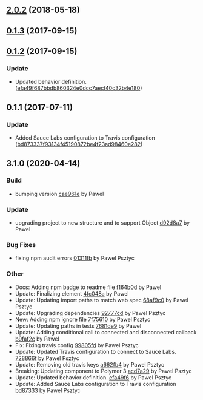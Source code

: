 <a name="2.0.2"></a>
## [2.0.2](https://github.com/advanced-rest-client/events-target-behavior/compare/2.0.0...2.0.2) (2018-05-18)




<a name="0.1.3"></a>
## [0.1.3](https://github.com/advanced-rest-client/events-target-behavior/compare/0.1.2...0.1.3) (2017-09-15)




<a name="0.1.2"></a>
## [0.1.2](https://github.com/advanced-rest-client/events-target-behavior/compare/0.1.1...0.1.2) (2017-09-15)


### Update

* Updated behavior definition. ([efa49f687bbdb860324e0dcc7aecf40c32b4e180](https://github.com/advanced-rest-client/events-target-behavior/commit/efa49f687bbdb860324e0dcc7aecf40c32b4e180))



<a name="0.1.1"></a>
## 0.1.1 (2017-07-11)


### Update

* Added Sauce Labs configuration to  Travis configuration ([bd873337f93134f45190872be4f23ad98460e282](https://github.com/advanced-rest-client/events-target-behavior/commit/bd873337f93134f45190872be4f23ad98460e282))



<a name="3.1.0"></a>
## 3.1.0 (2020-04-14)

### Build

* bumping version [cae961e](https://github.com/advanced-rest-client/events-target-mixin/commit/cae961e8eb49234dffa4f3506efba0c82d21473e) by Pawel


### Update

* upgrading project to new structure and to support Object [d92d8a7](https://github.com/advanced-rest-client/events-target-mixin/commit/d92d8a7a3a0951bd573c32af0fdb49e5b71279d9) by Pawel


### Bug Fixes

* fixing npm audit errors [01311fb](https://github.com/advanced-rest-client/events-target-mixin/commit/01311fb984d8dd4d2f4bf72edaf2647959e91de5) by Pawel Psztyc


### Other

* Docs: Adding npm badge to readme file
 [f164b0d](https://github.com/advanced-rest-client/events-target-mixin/commit/f164b0dcbe31062d04908aed8ac9aa3f57ed8b66) by Pawel
* Update: Finalizing element
 [4fc048a](https://github.com/advanced-rest-client/events-target-mixin/commit/4fc048a53bf8b6d2a92febe7ac0d14cb51b585cd) by Pawel
* Update: Updating import paths to match web spec
 [68af9c0](https://github.com/advanced-rest-client/events-target-mixin/commit/68af9c0b19b584862e157946a4afc56c9978a7b7) by Pawel Psztyc
* Update: Upgrading dependencies
 [92777cd](https://github.com/advanced-rest-client/events-target-mixin/commit/92777cd64c3fef1cce897a4550fa05490257e6a3) by Pawel Psztyc
* New: Adding npm ignore file
 [7f75610](https://github.com/advanced-rest-client/events-target-mixin/commit/7f7561031cae94329281ac687a19cb81397125d0) by Pawel Psztyc
* Update: Updating paths in tests
 [7681de9](https://github.com/advanced-rest-client/events-target-mixin/commit/7681de9106317bc4db0a0524f558646139fb5531) by Pawel
* Update: Adding conditional call to connected and disconnected callback
 [b9faf2c](https://github.com/advanced-rest-client/events-target-mixin/commit/b9faf2c5dffe360a678c76904998143b174cbc48) by Pawel
* Fix: Fixing travis config
 [99805fd](https://github.com/advanced-rest-client/events-target-mixin/commit/99805fdd45a441bb7f1235ec49b193302625db77) by Pawel Psztyc
* Update: Updated Travis configuration to connect to Sauce Labs.
 [728866f](https://github.com/advanced-rest-client/events-target-mixin/commit/728866f8715f5dd05b88134fa441f3265f100f6c) by Pawel Psztyc
* Update: Removing old travis keys
 [a662fb4](https://github.com/advanced-rest-client/events-target-mixin/commit/a662fb49de44bfe79b96462295129645dc52f620) by Pawel Psztyc
* Breaking: Updating component to Polymer 3
 [acd7a29](https://github.com/advanced-rest-client/events-target-mixin/commit/acd7a29b51c2f19267e329e629377af27f7c624d) by Pawel Psztyc
* Update: Updated behavior definition.
 [efa49f6](https://github.com/advanced-rest-client/events-target-mixin/commit/efa49f687bbdb860324e0dcc7aecf40c32b4e180) by Pawel Psztyc
* Update: Added Sauce Labs configuration to  Travis configuration
 [bd87333](https://github.com/advanced-rest-client/events-target-mixin/commit/bd873337f93134f45190872be4f23ad98460e282) by Pawel Psztyc


